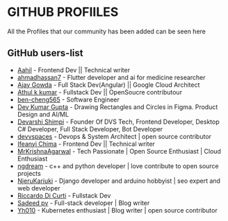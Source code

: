 # GITHUB PROFIILES

All the Profiles that our community has been added can be seen here

## GitHub users-list

- [Aahil](https://github.com/Aahil13/) - Frontend Dev || Technical writer
- [ahmadhassan7](https://github.com/ahmadhassan7) - Flutter developer and ai for medicine researcher
- [Ajay Gowda](https://github.com/AjayGowda7) - Full Stack Dev(Angular) || Google Cloud Architect
- [Athul k kumar](https://github.com/AthulKkumar) - Fullstack Dev || OpenSoucre contributour
- [ben-cheng565](https://github.com/ben-cheng565) - Software Engineer
- [Dev Kumar Gupta](https://github.com/DevGupta-ikr) - Drawing Rectangles and Circles in Figma. Product Design and AI/ML
- [Devarshi Shimpi](https://github.com/devarshishimpi) - Founder Of DVS Tech, Frontend Developer, Desktop C# Developer, Full Stack Developer, Bot Developer
- [devvspaces](https://github.com/devvspaces) - Devops & System Architect | open source contributor
- [Ifeanyi Chima](https://github.com/masterifeanyi) - Frontend Dev || Technical writer
- [MrKrishnaAgarwal](https://github.com/MrKrishnaAgarwal) - Tech Passionate | Open Source Enthusiast | Cloud Enthusiast
- [ngdream](https://github.com/ngdream) - c++ and python developer | love contribute to open source projects
- [NjeruKariuki](https://github.com/NjeruKariuki) - Django developer and arduino hobbyist | seo expert and web developer
- [Riccardo Di Curti](https://github.com/riccardodicurti) - Fullstack Dev
- [Sadeed pv](https://github.com/Sadeedpv) - Full-stack developer | Blog writer
- [Yh010](https://github.com/Yh010) - Kubernetes enthusiast | Blog writer | open source contributor 
